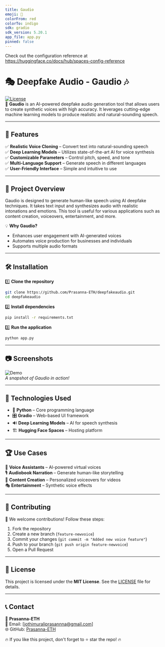 ```yaml
---
title: Gaudio
emoji: 👀
colorFrom: red
colorTo: indigo
sdk: gradio
sdk_version: 5.20.1
app_file: app.py
pinned: false
---
```


Check out the configuration reference at https://huggingface.co/docs/hub/spaces-config-reference


# 🎭 Deepfake Audio - Gaudio 🎶  

[![License](https://img.shields.io/badge/license-MIT-blue.svg)](LICENSE)  
🚀 **Gaudio** is an AI-powered deepfake audio generation tool that allows users to create synthetic voices with high accuracy. It leverages cutting-edge machine learning models to produce realistic and natural-sounding speech.

---

## 📌 Features  

✅ **Realistic Voice Cloning** – Convert text into natural-sounding speech  
✅ **Deep Learning Models** – Utilizes state-of-the-art AI for voice synthesis  
✅ **Customizable Parameters** – Control pitch, speed, and tone  
✅ **Multi-Language Support** – Generate speech in different languages  
✅ **User-Friendly Interface** – Simple and intuitive to use  

---

## 🎯 Project Overview  

Gaudio is designed to generate human-like speech using AI deepfake techniques. It takes text input and synthesizes audio with realistic intonations and emotions. This tool is useful for various applications such as content creation, voiceovers, entertainment, and more.  

💡 **Why Gaudio?**  
- Enhances user engagement with AI-generated voices  
- Automates voice production for businesses and individuals  
- Supports multiple audio formats  

---

## 🛠️ Installation  

1️⃣ **Clone the repository**  
```bash
git clone https://github.com/Prasanna-ETH/deepfakeaudio.git
cd deepfakeaudio
```

2️⃣ **Install dependencies**  
```bash
pip install -r requirements.txt
```

3️⃣ **Run the application**  
```bash
python app.py
```

---

## 📷 Screenshots  

![Demo](https://via.placeholder.com/800x400.png?text=Deepfake+Audio+Demo)  
*A snapshot of Gaudio in action!*

---

## 🧠 Technologies Used  

- 🐍 **Python** – Core programming language  
- 🎛 **Gradio** – Web-based UI framework  
- 🔊 **Deep Learning Models** – AI for speech synthesis  
- 🏗 **Hugging Face Spaces** – Hosting platform  

---

## 🏆 Use Cases  

💬 **Voice Assistants** – AI-powered virtual voices  
🎙 **Audiobook Narration** – Generate human-like storytelling  
📢 **Content Creation** – Personalized voiceovers for videos  
🎭 **Entertainment** – Synthetic voice effects  

---

## 🤝 Contributing  

🚀 We welcome contributions! Follow these steps:  
1. Fork the repository  
2. Create a new branch (`feature-newvoice`)  
3. Commit your changes (`git commit -m "Added new voice feature"`)  
4. Push to your branch (`git push origin feature-newvoice`)  
5. Open a Pull Request  

---

## 📜 License  

This project is licensed under the **MIT License**. See the [LICENSE](LICENSE) file for details.

---

## 📞 Contact  

👤 **Prasanna-ETH**  
📧 Email: [jothimuraliprasannna@gmail.com]  
🌐 GitHub: [Prasanna-ETH](https://github.com/Prasanna-ETH)  

🔥 If you like this project, don't forget to ⭐ star the repo! 🔥  
